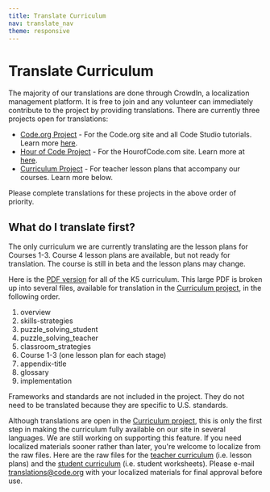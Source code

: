 ```yaml
---
title: Translate Curriculum
nav: translate_nav
theme: responsive
---
```


# Translate Curriculum
The majority of our translations are done through CrowdIn, a localization management platform. It is free to join and any volunteer can immediately contribute to the project by providing translations. There are currently three projects open for translations:

* [Code.org Project](https://crowdin.com/project/codeorg) - For the Code.org site and all Code Studio tutorials. Learn more [here](https://code.org/translate/tutorials).
* [Hour of Code Project](https://crowdin.com/project/hour-of-code) - For the HourofCode.com site. Learn more at [here](https://code.org/translate/hourofcode).
* [Curriculum Project](https://crowdin.com/project/lesson-plans) - For teacher lesson plans that accompany our courses. Learn more below.

Please complete translations for these projects in the above order of priority.

## What do I translate first?

The only curriculum we are currently translating are the lesson plans for Courses 1-3. Course 4 lesson plans are available, but not ready for translation. The course is still in beta and the lesson plans may change.

Here is the [PDF version](http://code.org/curriculum/docs/k-5/complete.pdf) for all of the K5 curriculum. This large PDF is broken up into several files, available for translation in the [Curriculum project](http://crowdin.com/project/lesson-plans), in the following order.

1. overview
2. skills-strategies
3. puzzle\_solving\_student
4. puzzle\_solving\_teacher
5. classroom_strategies
6. Course 1-3 (one lesson plan for each stage)
7. appendix-title
8. glossary
9. implementation

Frameworks and standards are not included in the project. They do not need to be translated because they are specific to U.S. standards.

Although translations are open in the [Curriculum project](http://crowdin.com/project/lesson-plans), this is only the first step in making the curriculum fully available on our site in several languages. We are still working on supporting this feature. If you need localized materials sooner rather than later, you're welcome to localize from the raw files. Here are the raw files for the [teacher curriculum](https://drive.google.com/file/d/0Bwoen7NOXozBX1dSb1NMdEJKaWc/view?usp=sharing) (i.e. lesson plans) and the [student curriculum](https://drive.google.com/open?id=0Bwoen7NOXozBbllMWFBROEdJaWs&authuser=0) (i.e. student worksheets). Please e-mail translations@code.org with your localized materials for final approval before use.
